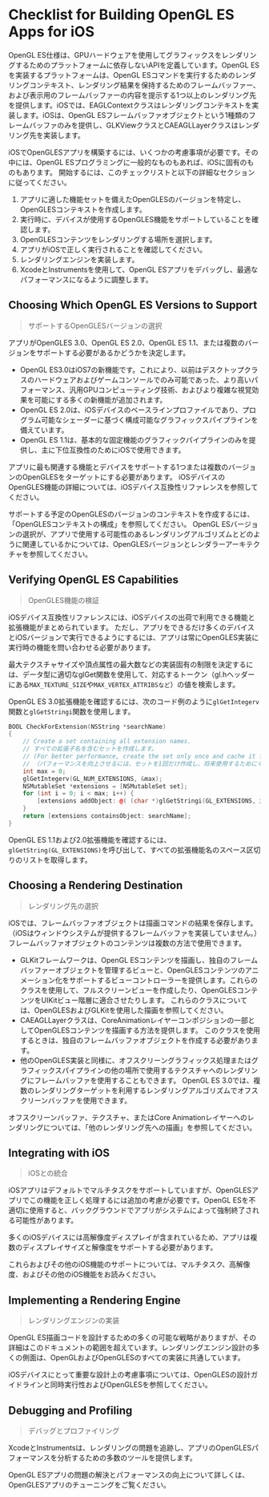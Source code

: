 # Checklist for Building OpenGL ES Apps for iOS

OpenGL ES仕様は、GPUハードウェアを使用してグラフィックスをレンダリングするためのプラットフォームに依存しないAPIを定義しています。OpenGL ESを実装するプラットフォームは、OpenGL ESコマンドを実行するためのレンダリングコンテキスト、レンダリング結果を保持するためのフレームバッファー、および表示用のフレームバッファーの内容を提示する1つ以上のレンダリング先を提供します。iOSでは、EAGLContextクラスはレンダリングコンテキストを実装します。iOSは、OpenGL ESフレームバッファオブジェクトという1種類のフレームバッファのみを提供し、GLKViewクラスとCAEAGLLayerクラスはレンダリング先を実装します。


iOSでOpenGLESアプリを構築するには、いくつかの考慮事項が必要です。その中には、OpenGL ESプログラミングに一般的なものもあれば、iOSに固有のものもあります。 開始するには、このチェックリストと以下の詳細なセクションに従ってください。

1. アプリに適した機能セットを備えたOpenGLESのバージョンを特定し、OpenGLESコンテキストを作成します。
1. 実行時に、デバイスが使用するOpenGLES機能をサポートしていることを確認します。
1. OpenGLESコンテンツをレンダリングする場所を選択します。
1. アプリがiOSで正しく実行されることを確認してください。
1. レンダリングエンジンを実装します。
1. XcodeとInstrumentsを使用して、OpenGL ESアプリをデバッグし、最適なパフォーマンスになるように調整します。



## Choosing Which OpenGL ES Versions to Support

> サポートするOpenGLESバージョンの選択


アプリがOpenGLES 3.0、OpenGL ES 2.0、OpenGL ES 1.1、または複数のバージョンをサポートする必要があるかどうかを決定します。


- OpenGL ES3.0はiOS7の新機能です。これにより、以前はデスクトップクラスのハードウェアおよびゲームコンソールでのみ可能であった、より高いパフォーマンス、汎用GPUコンピューティング技術、およびより複雑な視覚効果を可能にする多くの新機能が追加されます。
- OpenGL ES 2.0は、iOSデバイスのベースラインプロファイルであり、プログラム可能なシェーダーに基づく構成可能なグラフィックスパイプラインを備えています。
- OpenGL ES 1.1は、基本的な固定機能のグラフィックパイプラインのみを提供し、主に下位互換性のためにiOSで使用できます。


アプリに最も関連する機能とデバイスをサポートする1​​つまたは複数のバージョンのOpenGLESをターゲットにする必要があります。  iOSデバイスのOpenGLES機能の詳細については、iOSデバイス互換性リファレンスを参照してください。


サポートする予定のOpenGLESのバージョンのコンテキストを作成するには、「OpenGLESコンテキストの構成」を参照してください。  OpenGL ESバージョンの選択が、アプリで使用する可能性のあるレンダリングアルゴリズムとどのように関連しているかについては、OpenGLESバージョンとレンダラーアーキテクチャを参照してください。



## Verifying OpenGL ES Capabilities

> OpenGLES機能の検証


iOSデバイス互換性リファレンスには、iOSデバイスの出荷で利用できる機能と拡張機能がまとめられています。 ただし、アプリをできるだけ多くのデバイスとiOSバージョンで実行できるようにするには、アプリは常にOpenGLES実装に実行時の機能を問い合わせる必要があります。



最大テクスチャサイズや頂点属性の最大数などの実装固有の制限を決定するには、データ型に適切なglGet関数を使用して、対応するトークン（gl.hヘッダーにある`MAX_TEXTURE_SIZE`や`MAX_VERTEX_ATTRIBSなど`）の値を検索します。



OpenGL ES 3.0拡張機能を確認するには、次のコード例のように`glGetIntegerv`関数と`glGetStringi`関数を使用します。


``` .cpp
BOOL CheckForExtension(NSString *searchName)
{
    // Create a set containing all extension names.
    // すべての拡張子名を含むセットを作成します。
    // (For better performance, create the set only once and cache it for future use.)
    // （パフォーマンスを向上させるには、セットを1回だけ作成し、将来使用するためにキャッシュします。）
    int max = 0;
    glGetIntegerv(GL_NUM_EXTENSIONS, &max);
    NSMutableSet *extensions = [NSMutableSet set];
    for (int i = 0; i < max; i++) {
        [extensions addObject: @( (char *)glGetStringi(GL_EXTENSIONS, i) )];
    }
    return [extensions containsObject: searchName];
}

```


OpenGL ES 1.1および2.0拡張機能を確認するには、`glGetString(GL_EXTENSIONS)`を呼び出して、すべての拡張機能名のスペース区切りのリストを取得します。



## Choosing a Rendering Destination

> レンダリング先の選択


iOSでは、フレームバッファオブジェクトは描画コマンドの結果を保存します。（iOSはウィンドウシステムが提供するフレームバッファを実装していません。）フレームバッファオブジェクトのコンテンツは複数の方法で使用できます。


- GLKitフレームワークは、OpenGL ESコンテンツを描画し、独自のフレームバッファーオブジェクトを管理するビューと、OpenGLESコンテンツのアニメーション化をサポートするビューコントローラーを提供します。これらのクラスを使用して、フルスクリーンビューを作成したり、OpenGLESコンテンツをUIKitビュー階層に適合させたりします。 これらのクラスについては、OpenGLESおよびGLKitを使用した描画を参照してください。
- CAEAGLLayerクラスは、CoreAnimationレイヤーコンポジションの一部としてOpenGLESコンテンツを描画する方法を提供します。 このクラスを使用するときは、独自のフレームバッファオブジェクトを作成する必要があります。
- 他のOpenGLES実装と同様に、オフスクリーングラフィックス処理またはグラフィックスパイプラインの他の場所で使用するテクスチャへのレンダリングにフレームバッファを使用することもできます。  OpenGL ES 3.0では、複数のレンダリングターゲットを利用するレンダリングアルゴリズムでオフスクリーンバッファを使用できます。


オフスクリーンバッファ、テクスチャ、またはCore Animationレイヤーへのレンダリングについては、「他のレンダリング先への描画」を参照してください。



## Integrating with iOS

> iOSとの統合


iOSアプリはデフォルトでマルチタスクをサポートしていますが、OpenGLESアプリでこの機能を正しく処理するには追加の考慮が必要です。OpenGL ESを不適切に使用すると、バックグラウンドでアプリがシステムによって強制終了される可能性があります。


多くのiOSデバイスには高解像度ディスプレイが含まれているため、アプリは複数のディスプレイサイズと解像度をサポートする必要があります。


これらおよびその他のiOS機能のサポートについては、マルチタスク、高解像度、およびその他のiOS機能をお読みください。



## Implementing a Rendering Engine

> レンダリングエンジンの実装


OpenGL ES描画コードを設計するための多くの可能な戦略がありますが、その詳細はこのドキュメントの範囲を超えています。レンダリングエンジン設計の多くの側面は、OpenGLおよびOpenGLESのすべての実装に共通しています。


iOSデバイスにとって重要な設計上の考慮事項については、OpenGLESの設計ガイドラインと同時実行性およびOpenGLESを参照してください。


## Debugging and Profiling

> デバッグとプロファイリング


XcodeとInstrumentsは、レンダリングの問題を追跡し、アプリのOpenGLESパフォーマンスを分析するための多数のツールを提供します。


OpenGL ESアプリの問題の解決とパフォーマンスの向上について詳しくは、OpenGLESアプリのチューニングをご覧ください。


